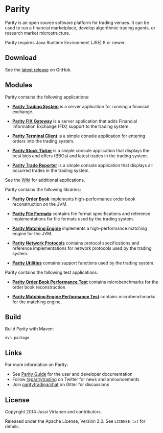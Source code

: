 Parity
======

Parity is an open source software platform for trading venues. It can be
used to run a financial marketplace, develop algorithmic trading agents,
or research market microstructure.

Parity requires Java Runtime Environment (JRE) 8 or newer.


Download
--------

See the [latest release][] on GitHub.

  [latest release]: https://github.com/paritytrading/parity/releases/latest


Modules
-------

Parity contains the following applications:

- [**Parity Trading System**](applications/system) is a server application for
  running a financial exchange.

- [**Parity FIX Gateway**](applications/fix) is a server application that adds
  Financial Information Exchange (FIX) support to the trading system.

- [**Parity Terminal Client**](applications/client) is a simple console
  application for entering orders into the trading system.

- [**Parity Stock Ticker**](applications/ticker) is a simple console
  application that displays the best bids and offers (BBOs) and latest trades
  in the trading system.

- [**Parity Trade Reporter**](applications/reporter) is a simple console
  application that displays all occurred trades in the trading system.

See the [Wiki][] for additional applications.

  [Wiki]: https://github.com/paritytrading/parity/wiki

Parity contains the following libraries:

- [**Parity Order Book**](libraries/book) implements high-performance order
  book reconstruction on the JVM.

- [**Parity File Formats**](libraries/file) contains file format
  specifications and reference implementations for file formats used by the
  trading system.

- [**Parity Matching Engine**](libraries/match) implements a high-performance
  matching engine for the JVM.

- [**Parity Network Protocols**](libraries/net) contains protocol
  specifications and reference implementations for network protocols used by
  the trading system.

- [**Parity Utilities**](libraries/util) contains support functions used by
  the trading system.

Parity contains the following test applications:

- [**Parity Order Book Performance Test**](tests/book-perf-test) contains
  microbenchmarks for the order book reconstruction.

- [**Parity Matching Engine Performance Test**](tests/match-perf-test)
  contains microbenchmarks for the matching engine.


Build
-----

Build Parity with Maven:

```
mvn package
```


Links
-----

For more information on Parity:

- See [Parity Guide](https://github.com/paritytrading/documentation) for the
  user and developer documentation
- Follow [@paritytrading](https://twitter.com/paritytrading) on Twitter for
  news and announcements
- Join [paritytrading/chat](https://gitter.im/paritytrading/chat) on Gitter
  for discussions


License
-------

Copyright 2014 Jussi Virtanen and contributors.

Released under the Apache License, Version 2.0. See `LICENSE.txt` for details.
